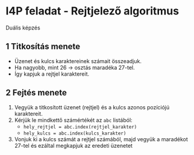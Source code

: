 # I4P feladat - Rejtjelező algoritmus
Duális képzés
 
## 1 Titkosítás menete
- Üzenet és kulcs karaktereinek számait összeadjuk.  
- Ha nagyobb, mint 26 → osztás maradéka 27-tel.  
- Így kapjuk a rejtjel karaktereit.  

## 2 Fejtés menete
1. Vegyük a titkosított üzenet (rejtjel) és a kulcs azonos pozíciójú karaktereit.  
2. Kérjük le mindkettő számértékét az `abc` listából:  
   - `hely_rejtjel = abc.index(rejtjel_karakter)`  
   - `hely_kulcs = abc.index(kulcs_karakter)`  
3. Vonjuk ki a kulcs számát a rejtjel számából, majd vegyük a maradékot 27-tel és ezáltal megkapjuk az eredeti üzenetet 